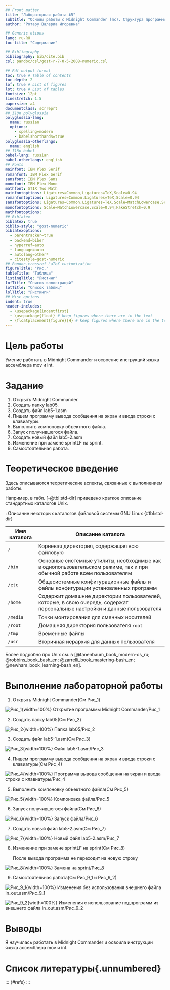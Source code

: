 ```yaml
---
## Front matter
title: "Лабораторная работа №5"
subtitle: "Основы работы с Midnight Commander (mc). Структура программы на языке ассемблера NASM. Системные вызовы в ОС GNU Linux"
author: "Ротару Валериа Игоревна"

## Generic otions
lang: ru-RU
toc-title: "Содержание"

## Bibliography
bibliography: bib/cite.bib
csl: pandoc/csl/gost-r-7-0-5-2008-numeric.csl

## Pdf output format
toc: true # Table of contents
toc-depth: 2
lof: true # List of figures
lot: true # List of tables
fontsize: 12pt
linestretch: 1.5
papersize: a4
documentclass: scrreprt
## I18n polyglossia
polyglossia-lang:
  name: russian
  options:
	- spelling=modern
	- babelshorthands=true
polyglossia-otherlangs:
  name: english
## I18n babel
babel-lang: russian
babel-otherlangs: english
## Fonts
mainfont: IBM Plex Serif
romanfont: IBM Plex Serif
sansfont: IBM Plex Sans
monofont: IBM Plex Mono
mathfont: STIX Two Math
mainfontoptions: Ligatures=Common,Ligatures=TeX,Scale=0.94
romanfontoptions: Ligatures=Common,Ligatures=TeX,Scale=0.94
sansfontoptions: Ligatures=Common,Ligatures=TeX,Scale=MatchLowercase,Scale=0.94
monofontoptions: Scale=MatchLowercase,Scale=0.94,FakeStretch=0.9
mathfontoptions:
## Biblatex
biblatex: true
biblio-style: "gost-numeric"
biblatexoptions:
  - parentracker=true
  - backend=biber
  - hyperref=auto
  - language=auto
  - autolang=other*
  - citestyle=gost-numeric
## Pandoc-crossref LaTeX customization
figureTitle: "Рис."
tableTitle: "Таблица"
listingTitle: "Листинг"
lofTitle: "Список иллюстраций"
lotTitle: "Список таблиц"
lolTitle: "Листинги"
## Misc options
indent: true
header-includes:
  - \usepackage{indentfirst}
  - \usepackage{float} # keep figures where there are in the text
  - \floatplacement{figure}{H} # keep figures where there are in the text
---
```


# Цель работы

Умение работать в Midnight Commander и освоение инструкций языка ассемблера mov  и int.
# Задание

1. Открыть  Midnight Commander.
2. Создать папку lab05.
3. Создать файл lab5-1.asm
4. Пишем программу вывода сообщения на экран и ввода строки с клавиатуры.
5. Выполнить компоновку объектного файла.
6. Запуск получившегося файла.
7. Создать новый файл lab5-2.asm
8. Изменение при замене sprintLF на sprint.
9. Самостоятельная работа.


# Теоретическое введение

Здесь описываются теоретические аспекты, связанные с выполнением работы.

Например, в табл. [-@tbl:std-dir] приведено краткое описание стандартных каталогов Unix.

: Описание некоторых каталогов файловой системы GNU Linux {#tbl:std-dir}

| Имя каталога | Описание каталога                                                                                                          |
|--------------|----------------------------------------------------------------------------------------------------------------------------|
| `/`          | Корневая директория, содержащая всю файловую                                                                               |
| `/bin `      | Основные системные утилиты, необходимые как в однопользовательском режиме, так и при обычной работе всем пользователям     |
| `/etc`       | Общесистемные конфигурационные файлы и файлы конфигурации установленных программ                                           |
| `/home`      | Содержит домашние директории пользователей, которые, в свою очередь, содержат персональные настройки и данные пользователя |
| `/media`     | Точки монтирования для сменных носителей                                                                                   |
| `/root`      | Домашняя директория пользователя  `root`                                                                                   |
| `/tmp`       | Временные файлы                                                                                                            |
| `/usr`       | Вторичная иерархия для данных пользователя                                                                                 |

Более подробно про Unix см. в [@tanenbaum_book_modern-os_ru; @robbins_book_bash_en; @zarrelli_book_mastering-bash_en; @newham_book_learning-bash_en].

# Выполнение лабораторной работы

1. Открыть  Midnight Commander(См Рис_1)

![Рис_1](image/Рис_1.png){width=100%}
Открытие программы Midnight Commander/Рис_1

2. Создать папку lab05(См Рис_2)

![Рис_2](image/Рис_2.png){width=100%}
Папка lab05/Рис_2

3. Создать файл lab5-1.asm(См Рис_3)

![Рис_3](image/Рис_3.png){width=100%}
Файл lab5-1.asm/Рис_3

4. Пишем программу вывода сообщения на экран и ввода строки с клавиатуры(См Рис_4)

![Рис_4](image/Рис_4.png){width=100%}
Программа вывода сообщения на экран и ввода строки с клавиатуры/Рис_4

5. Выполнить компоновку объектного файла(См Рис_5)

![Рис_5](image/Рис_5.png){width=100%}
Компоновка файла/Рис_5

6. Запуск получившегося файла(См Рис_6)

![Рис_6](image/Рис_6.png){width=100%}
Запуск файла/Рис_6

7. Создать новый файл lab5-2.asm(См Рис_7)

![Рис_7](image/Рис_7.png){width=100%}
Новый файл lab5-2.asm/Рис_7

8. Изменение при замене sprintLF на sprint(См Рис_8)
      
      После вывода программа не переходит на новую строку

![Рис_8](image/Рис_8.png){width=100%}
Замена на sprint/Рис_8

9. Самостоятельная работа(См Рис_9_1 и Рис_9_2)

![Рис_9_1](image/Рис_9_1.png){width=100%}
Изменения без использования внешнего файла in_out.asm/Рис_9_1

![Рис_9_2](image/Рис_9_2.png){width=100%}
Изменения с использование подпрограмм из внешнего файла in_out.asm/Рис_9_2


# Выводы

Я научилась работать в Midnight Commander и освоила инструкции языка ассемблера mov  и int.

# Список литературы{.unnumbered}

::: {#refs}
:::
